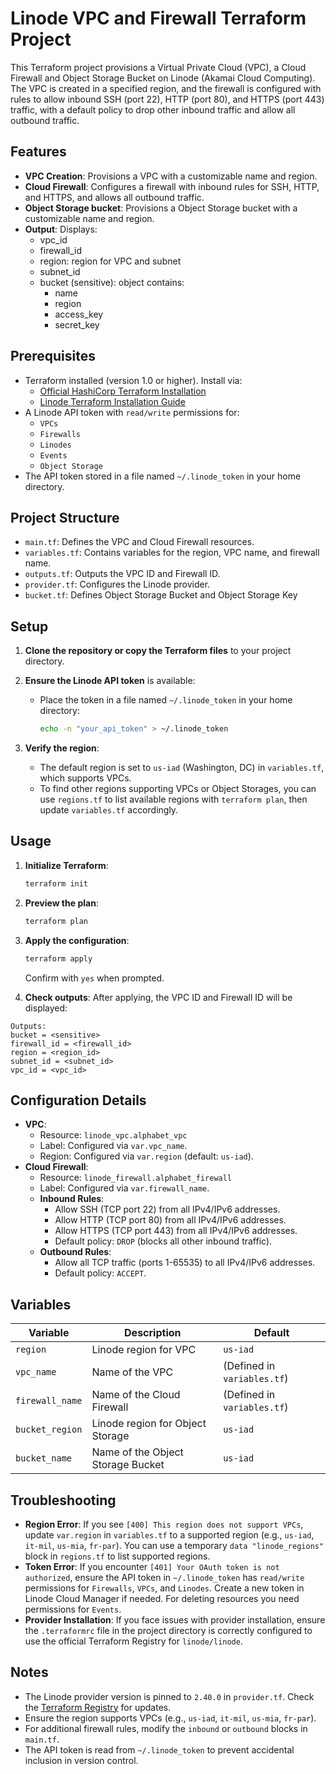 # Linode VPC and Firewall Terraform Project

This Terraform project provisions a Virtual Private Cloud (VPC), a Cloud Firewall and Object Storage Bucket on Linode (Akamai Cloud Computing). The VPC is created in a specified region, and the firewall is configured with rules to allow inbound SSH (port 22), HTTP (port 80), and HTTPS (port 443) traffic, with a default policy to drop other inbound traffic and allow all outbound traffic.

## Features

- **VPC Creation**: Provisions a VPC with a customizable name and region.
- **Cloud Firewall**: Configures a firewall with inbound rules for SSH, HTTP, and HTTPS, and allows all outbound traffic.
- **Object Storage bucket**: Provisions a Object Storage bucket with a customizable name and region.
- **Output**: Displays:
  - vpc_id 
  - firewall_id
  - region: region for VPC and subnet
  - subnet_id
  - bucket (sensitive): object contains:
    - name
    - region
    - access_key
    - secret_key

## Prerequisites

- Terraform installed (version 1.0 or higher). Install via:
  - [Official HashiCorp Terraform Installation](https://developer.hashicorp.com/terraform/install)
  - [Linode Terraform Installation Guide](https://www.linode.com/docs/guides/create-a-multicloud-infrastructure-using-terraform/)
- A Linode API token with `read/write` permissions for:
  - `VPCs`
  - `Firewalls`
  - `Linodes`
  - `Events`
  - `Object Storage`
- The API token stored in a file named `~/.linode_token` in your home directory.

## Project Structure

- `main.tf`: Defines the VPC and Cloud Firewall resources.
- `variables.tf`: Contains variables for the region, VPC name, and firewall name.
- `outputs.tf`: Outputs the VPC ID and Firewall ID.
- `provider.tf`: Configures the Linode provider.
- `bucket.tf`: Defines Object Storage Bucket and Object Storage Key

## Setup

1. **Clone the repository or copy the Terraform files** to your project directory.
2. **Ensure the Linode API token** is available:
   - Place the token in a file named `~/.linode_token` in your home directory:

     ```bash
     echo -n "your_api_token" > ~/.linode_token
     ```

3. **Verify the region**:
   - The default region is set to `us-iad` (Washington, DC) in `variables.tf`, which supports VPCs.
   - To find other regions supporting VPCs or Object Storages, you can use `regions.tf` to list available regions with `terraform plan`, then update `variables.tf` accordingly.

## Usage

1. **Initialize Terraform**:

   ```bash
   terraform init
   ```

2. **Preview the plan**:

   ```bash
   terraform plan
   ```

3. **Apply the configuration**:

   ```bash
   terraform apply
   ```

   Confirm with `yes` when prompted.

4. **Check outputs**: After applying, the VPC ID and Firewall ID will be displayed:

```
Outputs:
bucket = <sensitive>
firewall_id = <firewall_id>
region = <region_id>
subnet_id = <subnet_id>
vpc_id = <vpc_id>
```

## Configuration Details

- **VPC**:
  - Resource: `linode_vpc.alphabet_vpc`
  - Label: Configured via `var.vpc_name`.
  - Region: Configured via `var.region` (default: `us-iad`).
- **Cloud Firewall**:
  - Resource: `linode_firewall.alphabet_firewall`
  - Label: Configured via `var.firewall_name`.
  - **Inbound Rules**:
    - Allow SSH (TCP port 22) from all IPv4/IPv6 addresses.
    - Allow HTTP (TCP port 80) from all IPv4/IPv6 addresses.
    - Allow HTTPS (TCP port 443) from all IPv4/IPv6 addresses.
    - Default policy: `DROP` (blocks all other inbound traffic).
  - **Outbound Rules**:
    - Allow all TCP traffic (ports 1-65535) to all IPv4/IPv6 addresses.
    - Default policy: `ACCEPT`.

## Variables

| Variable | Description | Default |
| --- | --- | --- |
| `region` | Linode region for VPC | `us-iad` |
| `vpc_name` | Name of the VPC | (Defined in `variables.tf`) |
| `firewall_name` | Name of the Cloud Firewall | (Defined in `variables.tf`) |
| `bucket_region` | Linode region for Object Storage | `us-iad` |
| `bucket_name` | Name of the Object Storage Bucket | `us-iad` |



## Troubleshooting

- **Region Error**: If you see `[400] This region does not support VPCs`, update `var.region` in `variables.tf` to a supported region (e.g., `us-iad`, `it-mil`, `us-mia`, `fr-par`). You can use a temporary `data "linode_regions"` block in `regions.tf` to list supported regions.
- **Token Error**: If you encounter `[401] Your OAuth token is not authorized`, ensure the API token in `~/.linode_token` has `read/write` permissions for `Firewalls`, `VPCs`, and `Linodes`. Create a new token in Linode Cloud Manager if needed. For deleting resources you need permissions for `Events`.
- **Provider Installation**: If you face issues with provider installation, ensure the `.terraformrc` file in the project directory is correctly configured to use the official Terraform Registry for `linode/linode`.

## Notes

- The Linode provider version is pinned to `2.40.0` in `provider.tf`. Check the [Terraform Registry](https://registry.terraform.io/providers/linode/linode/latest) for updates.
- Ensure the region supports VPCs (e.g., `us-iad`, `it-mil`, `us-mia`, `fr-par`).
- For additional firewall rules, modify the `inbound` or `outbound` blocks in `main.tf`.
- The API token is read from `~/.linode_token` to prevent accidental inclusion in version control.
